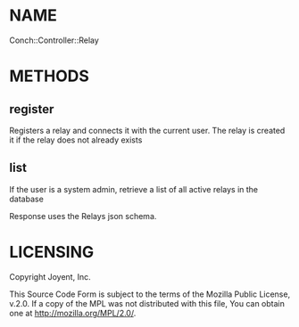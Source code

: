 # NAME

Conch::Controller::Relay

# METHODS

## register

Registers a relay and connects it with the current user. The relay is created
it if the relay does not already exists

## list

If the user is a system admin, retrieve a list of all active relays in the database

Response uses the Relays json schema.

# LICENSING

Copyright Joyent, Inc.

This Source Code Form is subject to the terms of the Mozilla Public License,
v.2.0. If a copy of the MPL was not distributed with this file, You can obtain
one at http://mozilla.org/MPL/2.0/.
